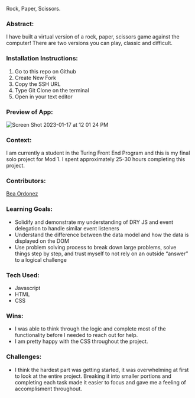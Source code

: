 Rock, Paper, Scissors.

### Abstract:
I have built a virtual version of a rock, paper, scissors game against the computer! There are two versions you can play, classic and difficult.

### Installation Instructions:
1. Go to this repo on Github
2. Create New Fork
3. Copy the SSH URL 
4. Type Git Clone on the terminal
5. Open in your text editor

### Preview of App:
![Screen Shot 2023-01-17 at 12 01 24 PM](https://user-images.githubusercontent.com/116661385/212988106-5cb44e86-4db6-48aa-a988-8641b5a4fd50.png)



### Context:
I am currently a student in the Turing Front End Program and this is my final solo project for Mod 1. I spent approximately 25-30 hours completing this project. 

### Contributors:
[Bea Ordonez](https://github.com/bea-ordonez)

### Learning Goals:
- Solidify and demonstrate my understanding of DRY JS and event delegation to handle similar event listeners
- Understand the difference between the data model and how the data is displayed on the DOM
- Use problem solving process to break down large problems, solve things step by step, and trust myself to not rely on an outside “answer” to a logical challenge

### Tech Used:
- Javascript
- HTML
- CSS



### Wins:
- I was able to think through the logic and complete most of the functionality before I needed to reach out for help.
- I am pretty happy with the CSS throughout the project.

### Challenges:
- I think the hardest part was getting started, it was overwhelming at first to look at the entire project. Breaking it into smaller portions and completing each task made it easier to focus and gave me a feeling of accomplisment throughout. 
